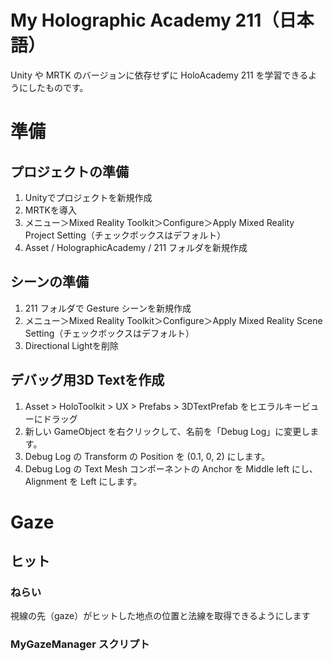 # My Holographic Academy 211（日本語）



Unity や MRTK のバージョンに依存せずに HoloAcademy 211 を学習できるようにしたものです。
# 準備
## プロジェクトの準備
1. Unityでプロジェクトを新規作成
1. MRTKを導入
1. メニュー＞Mixed Reality Toolkit＞Configure＞Apply Mixed Reality Project Setting（チェックボックスはデフォルト）
1. Asset / HolographicAcademy / 211 フォルダを新規作成
## シーンの準備
1. 211 フォルダで Gesture シーンを新規作成
1. メニュー＞Mixed Reality Toolkit＞Configure＞Apply Mixed Reality Scene Setting（チェックボックスはデフォルト）
1. Directional Lightを削除
## デバッグ用3D Textを作成
1. Asset > HoloToolkit > UX > Prefabs > 3DTextPrefab をヒエラルキービューにドラッグ
1. 新しい GameObject を右クリックして、名前を「Debug Log」に変更します。
1. Debug Log の Transform の Position を (0.1, 0, 2) にします。
1. Debug Log の Text Mesh コンポーネントの Anchor を Middle left にし、Alignment を Left にします。
# Gaze
## ヒット
### ねらい
視線の先（gaze）がヒットした地点の位置と法線を取得できるようにします
### MyGazeManager スクリプト
